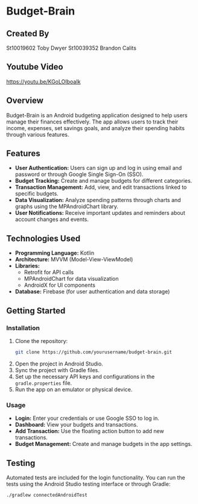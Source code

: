 # Budget-Brain

## Created By
St10019602 Toby Dwyer St10039352 Brandon Calits

## Youtube Video
https://youtu.be/KGoLOIboaIk

## Overview

Budget-Brain is an Android budgeting application designed to help users manage their finances effectively. The app allows users to track their income, expenses, set savings goals, and analyze their spending habits through various features.

## Features

- **User Authentication:** Users can sign up and log in using email and password or through Google Single Sign-On (SSO).
- **Budget Tracking:** Create and manage budgets for different categories.
- **Transaction Management:** Add, view, and edit transactions linked to specific budgets.
- **Data Visualization:** Analyze spending patterns through charts and graphs using the MPAndroidChart library.
- **User Notifications:** Receive important updates and reminders about account changes and events.

## Technologies Used

- **Programming Language:** Kotlin
- **Architecture:** MVVM (Model-View-ViewModel)
- **Libraries:** 
  - Retrofit for API calls
  - MPAndroidChart for data visualization
  - AndroidX for UI components
- **Database:** Firebase (for user authentication and data storage)

## Getting Started

### Installation
1. Clone the repository:
   ```bash
   git clone https://github.com/yourusername/budget-brain.git
2. Open the project in Android Studio.
3. Sync the project with Gradle files.
4. Set up the necessary API keys and configurations in the `gradle.properties` file.
5. Run the app on an emulator or physical device.

### Usage

- **Login:** Enter your credentials or use Google SSO to log in.
- **Dashboard:** View your budgets and transactions.
- **Add Transaction:** Use the floating action button to add new transactions.
- **Budget Management:** Create and manage budgets in the app settings.

## Testing

Automated tests are included for the login functionality. You can run the tests using the Android Studio testing interface or through Gradle:

```bash
./gradlew connectedAndroidTest
